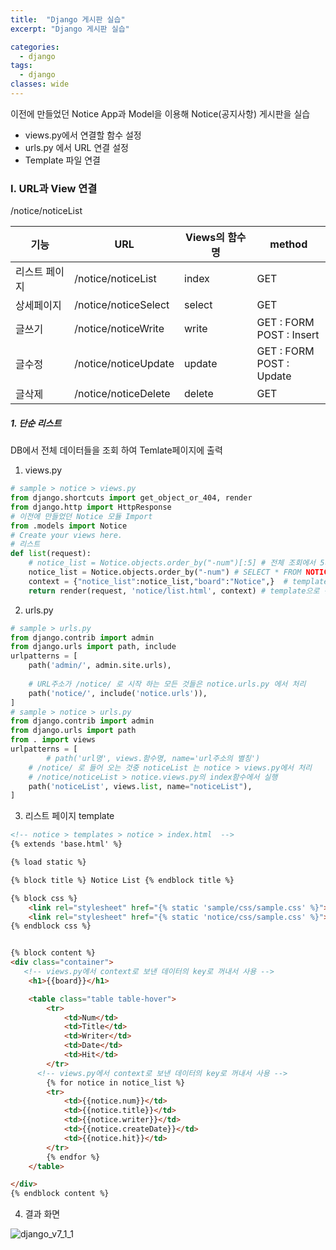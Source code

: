 ```yaml
---
title:  "Django 게시판 실습"
excerpt: "Django 게시판 실습"

categories:
  - django
tags:
  - django	
classes: wide 
---
```




이전에 만들었던 Notice App과 Model을 이용해 Notice(공지사항) 게시판을 실습	

- views.py에서 연결할 함수 설정	
- urls.py 에서 URL 연결 설정	
- Template 파일 연결	

### I. URL과 View 연결 	

/notice/noticeList 	

| 기능          | URL                  | Views의 함수명 | method                        |	
| ------------- | -------------------- | -------------- | ----------------------------- |	
| 리스트 페이지 | /notice/noticeList   | index          | GET                           |	
| 상세페이지    | /notice/noticeSelect | select         | GET                           |	
| 글쓰기        | /notice/noticeWrite  | write          | GET : FORM<br />POST : Insert |	
| 글수정        | /notice/noticeUpdate | update         | GET : FORM<br />POST : Update |	
| 글삭제        | /notice/noticeDelete | delete         | GET                           |	



##### 1. 단순 리스트	

DB에서  전체 데이터들을 조회 하여 Temlate페이지에 출력	

1) views.py	

```python	
# sample > notice > views.py	
from django.shortcuts import get_object_or_404, render	
from django.http import HttpResponse	
# 이전에 만들었던 Notice 모듈 Import	
from .models import Notice	
# Create your views here.	
# 리스트 	
def list(request):	
    # notice_list = Notice.objects.order_by("-num")[:5] # 전체 조회에서 5개만 가지고 오는것	
    notice_list = Notice.objects.order_by("-num") # SELECT * FROM NOTICE ORDER BY NUM DESC	
    context = {"notice_list":notice_list,"board":"Notice",}  # template으로 전달할 data들을 tuple에 저장	
    return render(request, 'notice/list.html', context) # template으로 전송 	
```



2) urls.py	

```python	
# sample > urls.py	
from django.contrib import admin	
from django.urls import path, include	
urlpatterns = [	
    path('admin/', admin.site.urls),	
    	
    # URL주소가 /notice/ 로 시작 하는 모든 것들은 notice.urls.py 에서 처리	
    path('notice/', include('notice.urls')),	
]	
# sample > notice > urls.py	
from django.contrib import admin	
from django.urls import path	
from . import views	
urlpatterns = [	
		# path('url명', views.함수명, name='url주소의 별칭')	
    # /notice/ 로 들어 오는 것중 noticeList 는 notice > views.py에서 처리	
    # /notice/noticeList > notice.views.py의 index함수에서 실행	
    path('noticeList', views.list, name="noticeList"),	
]	
```



3) 리스트 페이지  template	

```html	
<!-- notice > templates > notice > index.html  --> 	
{% extends 'base.html' %}	

{% load static %}	

{% block title %} Notice List {% endblock title %}	

{% block css %}	
    <link rel="stylesheet" href="{% static 'sample/css/sample.css' %}"> 	
    <link rel="stylesheet" href="{% static 'notice/css/sample.css' %}">	
{% endblock css %}	


{% block content %}	
<div class="container">	
   <!-- views.py에서 context로 보낸 데이터의 key로 꺼내서 사용 --> 	
    <h1>{{board}}</h1>	

    <table class="table table-hover">	
        <tr>	
            <td>Num</td>	
            <td>Title</td>	
            <td>Writer</td>	
            <td>Date</td>	
            <td>Hit</td>	
        </tr>    	
      <!-- views.py에서 context로 보낸 데이터의 key로 꺼내서 사용 --> 	
        {% for notice in notice_list %}	
        <tr>	
            <td>{{notice.num}}</td>	
            <td>{{notice.title}}</td>	
            <td>{{notice.writer}}</td>	
            <td>{{notice.createDate}}</td>	
            <td>{{notice.hit}}</td>	
        </tr>  	
        {% endfor %}	
    </table>	

</div>	
{% endblock content %}	
```

4) 결과 화면	

![django_v7_1_1](/Users/daekikim/Documents/pythonWork/blog_posts/images/django_v7_1_1.png)